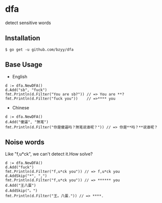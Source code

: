 # dfa
detect sensitive words

## Installation
```shell script
$ go get -u github.com/bzyy/dfa
```

## Base Usage
- English
```
d := dfa.NewDFA()
d.Add("sb", "fuck")
fmt.Println(d.Filter("You are sb?")) // => You are **?
fmt.Println(d.Filter("fuck you"))    // =>**** you
```
- Chinese
```
d := dfa.NewDFA()
d.Add("傻逼", "煞笔")
fmt.Println(d.Filter("你是傻逼吗？煞笔说谁呢？")) // => 你是**吗？**说谁呢？
```

##  Noise words
Like "f,u*ck", we can't detect it.How solve?
```
d := dfa.NewDFA()
d.Add("fuck")
fmt.Println(d.Filter("f,u*ck you")) // => f,u*ck you
d.AddSkip("*", ",")
fmt.Println(d.Filter("f,u*ck you")) // => ****** you
d.Add("王八蛋")
d.AddSkip("。")
fmt.Println(d.Filter("王。八蛋.")) // => ****.
```